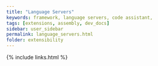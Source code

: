 ```yaml
---
title: "Language Servers"
keywords: framework, language servers, code assistant,
tags: [extensions, assembly, dev_docs]
sidebar: user_sidebar
permalink: language_servers.html
folder: extensibility
---
```


{% include links.html %}
